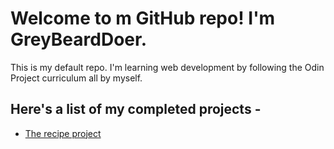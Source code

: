 # Welcome to m GitHub repo! I'm GreyBeardDoer. 
This is my default repo. I'm learning web development by following the Odin Project curriculum all by myself.

## Here's a list of my completed projects -
- [The recipe project]()
